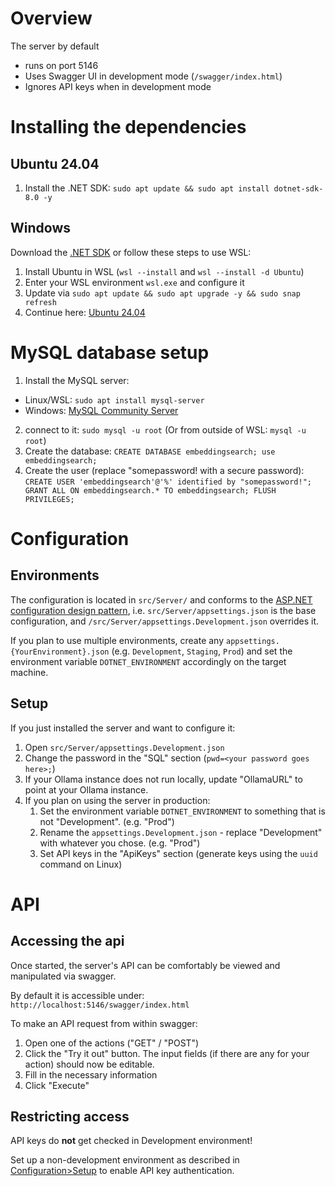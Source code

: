 # Overview
The server by default
- runs on port 5146
- Uses Swagger UI in development mode (`/swagger/index.html`)
- Ignores API keys when in development mode

# Installing the dependencies
## Ubuntu 24.04
1. Install the .NET SDK: `sudo apt update && sudo apt install dotnet-sdk-8.0 -y`
## Windows
Download the [.NET SDK](https://dotnet.microsoft.com/en-us/download) or follow these steps to use WSL:
1. Install Ubuntu in WSL (`wsl --install` and `wsl --install -d Ubuntu`)
2. Enter your WSL environment `wsl.exe` and configure it
3. Update via `sudo apt update && sudo apt upgrade -y && sudo snap refresh`
4. Continue here: [Ubuntu 24.04](#Ubuntu-24.04)

# MySQL database setup
1. Install the MySQL server:
- Linux/WSL: `sudo apt install mysql-server`
- Windows: [MySQL Community Server](https://dev.mysql.com/downloads/mysql/)
2. connect to it: `sudo mysql -u root` (Or from outside of WSL: `mysql -u root`)
3. Create the database:
`CREATE DATABASE embeddingsearch; use embeddingsearch;`
4. Create the user (replace "somepassword! with a secure password):
`CREATE USER 'embeddingsearch'@'%' identified by "somepassword!"; GRANT ALL ON embeddingsearch.* TO embeddingsearch; FLUSH PRIVILEGES;`

# Configuration
## Environments
The configuration is located in `src/Server/` and conforms to the [ASP.NET configuration design pattern](https://learn.microsoft.com/en-us/aspnet/core/fundamentals/configuration/?view=aspnetcore-9.0), i.e. `src/Server/appsettings.json` is the base configuration, and `/src/Server/appsettings.Development.json` overrides it.

If you plan to use multiple environments, create any `appsettings.{YourEnvironment}.json` (e.g. `Development`, `Staging`, `Prod`) and set the environment variable `DOTNET_ENVIRONMENT` accordingly on the target machine.
## Setup
If you just installed the server and want to configure it:
1. Open `src/Server/appsettings.Development.json`
2. Change the password in the "SQL" section (`pwd=<your password goes here>;`)
3. If your Ollama instance does not run locally, update "OllamaURL" to point at your Ollama instance.
4. If you plan on using the server in production:
    1. Set the environment variable `DOTNET_ENVIRONMENT` to something that is not "Development". (e.g. "Prod")
    2. Rename the `appsettings.Development.json` - replace "Development" with whatever you chose. (e.g. "Prod")
    3. Set API keys in the "ApiKeys" section (generate keys using the `uuid` command on Linux)

# API
## Accessing the api
Once started, the server's API can be comfortably be viewed and manipulated via swagger.

By default it is accessible under: `http://localhost:5146/swagger/index.html`

To make an API request from within swagger:
1. Open one of the actions ("GET" / "POST")
2. Click the "Try it out" button. The input fields (if there are any for your action) should now be editable.
3. Fill in the necessary information
4. Click "Execute"
## Restricting access
API keys do **not** get checked in Development environment!

Set up a non-development environment as described in [Configuration>Setup](#setup) to enable API key authentication.